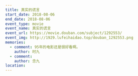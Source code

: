 ```yaml
---
title: 真实的谎言
start_date: 2018-08-06
end_date: 2018-08-06
event_type: movie
event_name: 真实的谎言
event_url: https://movie.douban.com/subject/1292553/
event_img: http://1929.lufeihaidao.top/douban_1292553.png
memories:
  - comment: 95年的电影还是很好看啊。
    author: 时九
  - comment: 
    author: 念九
location: 
---
```

